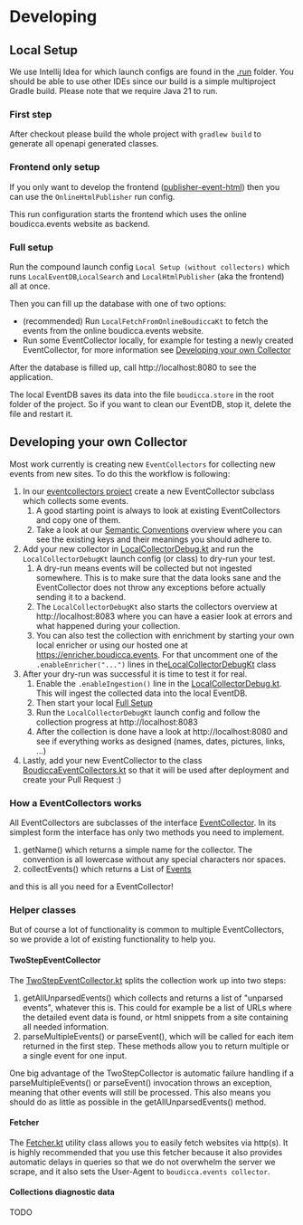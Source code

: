 # Developing

## Local Setup

We use Intellij Idea for which launch configs are found in the [.run](../.run) folder.
You should be able to use other IDEs since our build is a simple multiproject Gradle build.
Please note that we require Java 21 to run.

### First step

After checkout please build the whole project with `gradlew build` to generate all openapi generated classes.

### Frontend only setup

If you only want to develop the frontend ([publisher-event-html](../boudicca.base/publisher-event-html)) then you can
use the `OnlineHtmlPublisher`
run config.

This run configuration starts the frontend which uses the online boudicca.events website as backend.

### Full setup

Run the compound launch config `Local Setup (without collectors)` which runs `LocalEventDB`,`LocalSearch`
and `LocalHtmlPublisher` (aka the frontend) all at once.

Then you can fill up the database with one of two options:

- (recommended) Run `LocalFetchFromOnlineBoudiccaKt` to fetch the events from the online boudicca.events website.
- Run some EventCollector locally, for example for testing a newly created EventCollector, for more information
  see [Developing your own Collector](#developing-your-own-collector)

After the database is filled up, call http://localhost:8080 to see the application.

The local EventDB saves its data into the file `boudicca.store` in the root folder of the project. So if you want to
clean our EventDB, stop it, delete the file and restart it.

## Developing your own Collector

Most work currently is creating new `EventCollectors` for collecting new events from new sites. To do this the
workflow is following:

1. In
   our [eventcollectors project](../boudicca.events/eventcollectors/src/main/kotlin/events/boudicca/eventcollector/collectors)
   create a
   new EventCollector subclass which collects some events.
    1. A good starting point is always to look at existing EventCollectors and copy one of them.
    2. Take a look at our [Semantic Conventions](../SEMANTIC_CONVENTIONS.md) overview where you can see the existing
       keys
       and their meanings you should adhere to.
2. Add your new collector
   in [LocalCollectorDebug.kt](../boudicca.events/eventcollectors/src/main/kotlin/events/boudicca/eventcollector/LocalCollectorDebug.kt)
   and run the `LocalCollectorDebugKt` launch config (or class) to dry-run your test.
    1. A dry-run means events will be collected but not ingested somewhere. This is to make sure that the data looks
       sane and the EventCollector does not throw any exceptions before actually sending it to a backend.
    2. The `LocalCollectorDebugKt` also starts the collectors overview at http://localhost:8083 where you can have a
       easier look at errors and what happened during your collection.
    3. You can also test the collection with enrichment by starting your own local enricher or using our hosted one
       at https://enricher.boudicca.events. For that uncomment one of the `.enableEnricher("...")` lines in
       the[LocalCollectorDebugKt](../boudicca.events/eventcollectors/src/main/kotlin/events/boudicca/eventcollector/LocalCollectorDebug.kt)
       class
3. After your dry-run was successful it is time to test it for real.
    1. Enable the `.enableIngestion()` line in
       the [LocalCollectorDebug.kt](../boudicca.events/eventcollectors/src/main/kotlin/events/boudicca/eventcollector/LocalCollectorDebug.kt).
       This will ingest the collected data into the local EventDB.
    2. Then start your local [Full Setup](#full-setup)
    3. Run the `LocalCollectorDebugKt` launch config and follow the collection progress at http://localhost:8083
    4. After the collection is done have a look at http://localhost:8080 and see if everything works as designed (names,
       dates,
       pictures, links, ...)
4. Lastly, add your new EventCollector to the
   class [BoudiccaEventCollectors.kt](../boudicca.events/eventcollectors/src/main/kotlin/events/boudicca/eventcollector/BoudiccaEventCollectors.kt)
   so that it will be used after deployment and create your Pull Request :)

### How a EventCollectors works

All EventCollectors are subclasses of the
interface [EventCollector](../boudicca.base/eventcollector-client/src/main/kotlin/base/boudicca/api/eventcollector/EventCollector.kt).
In its simplest form the interface has only two methods you need to implement.

1. getName() which returns a simple name for the collector. The convention is all lowercase without any special
   characters nor spaces.
2. collectEvents() which returns a List
   of [Events](../boudicca.base/semantic-conventions/src/main/kotlin/base/boudicca/model/Event.kt)

and this is all you need for a EventCollector!

### Helper classes

But of course a lot of functionality is common to multiple EventCollectors, so we provide a lot of existing
functionality to help you.

#### TwoStepEventCollector

The [TwoStepEventCollector.kt](../boudicca.base/eventcollector-client/src/main/kotlin/base/boudicca/api/eventcollector/TwoStepEventCollector.kt)
splits the collection work up into two steps:

1. getAllUnparsedEvents() which collects and returns a list of "unparsed events", whatever this is. This could for
   example be a list of URLs where the detailed event data is found, or html snippets from a site containing all needed
   information.
2. parseMultipleEvents() or parseEvent(), which will be called for each item returned in the first step. These methods
   allow you to return multiple or a single event for one input.

One big advantage of the TwoStepCollector is automatic failure handling if a parseMultipleEvents() or parseEvent()
invocation throws an exception, meaning that other events will still be processed. This also means you should do as
little as possible in the getAllUnparsedEvents() method.

#### Fetcher

The [Fetcher.kt](../boudicca.base/eventcollector-client/src/main/kotlin/base/boudicca/api/eventcollector/Fetcher.kt)
utility class allows you to easily fetch websites via http(s). It is highly recommended that you use this fetcher
because it also provides automatic delays in queries so that we do not overwhelm the server we scrape, and it also sets
the User-Agent to `boudicca.events collector`.

#### Collections diagnostic data

TODO
